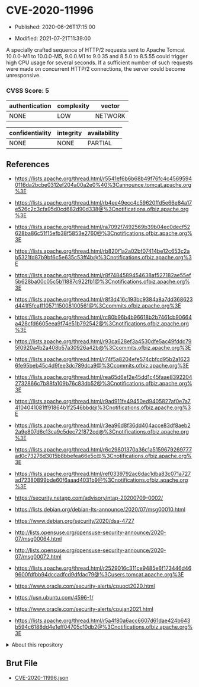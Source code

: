 # CVE-2020-11996

- Published: 2020-06-26T17:15:00

- Modified: 2021-07-21T11:39:00

A specially crafted sequence of HTTP/2 requests sent to Apache Tomcat 10.0.0-M1 to 10.0.0-M5, 9.0.0.M1 to 9.0.35 and 8.5.0 to 8.5.55 could trigger high CPU usage for several seconds. If a sufficient number of such requests were made on concurrent HTTP/2 connections, the server could become unresponsive.

### CVSS Score: **5**

| authentication | complexity | vector |
| --- | --- | --- |
| NONE | LOW | NETWORK |

| confidentiality | integrity | availability |
| --- | --- | --- |
| NONE | NONE | PARTIAL |

## References

* https://lists.apache.org/thread.html/r5541ef6b6b68b49f76fc4c45695940116da2bcbe0312ef204a00a2e0%40%3Cannounce.tomcat.apache.org%3E

* https://lists.apache.org/thread.html/rb4ee49ecc4c59620ffd5e66e84a17e526c2c3cfa95d0cd682d90d338@%3Cnotifications.ofbiz.apache.org%3E

* https://lists.apache.org/thread.html/ra7092f7492569b39b04ec0decf52628ba86c51f15efb38f5853e2760@%3Cnotifications.ofbiz.apache.org%3E

* https://lists.apache.org/thread.html/rb820f1a2a02bf07414be12c653c2ab5321fd87b9bf6c5e635c53ff4b@%3Cnotifications.ofbiz.apache.org%3E

* https://lists.apache.org/thread.html/r8f7484589454638af527182ae55ef5b628ba00c05c5b11887c922fb1@%3Cnotifications.ofbiz.apache.org%3E

* https://lists.apache.org/thread.html/r8f3d416c193bc9384a8a7dd368623d441f5fcaff1057115008100561@%3Ccommits.ofbiz.apache.org%3E

* https://lists.apache.org/thread.html/rc80b96b4b96618b2b7461cb90664a428cfd6605eea9f74e51b792542@%3Cnotifications.ofbiz.apache.org%3E

* https://lists.apache.org/thread.html/r93ca628ef3a4530dfe5ac49fddc795f0920a4b2a408b57a30926a42b@%3Ccommits.ofbiz.apache.org%3E

* https://lists.apache.org/thread.html/r74f5a8204efe574cbfcd95b2a16236fe95beb45c4d9fee3dc789dca9@%3Ccommits.ofbiz.apache.org%3E

* https://lists.apache.org/thread.html/rea65d6ef2e45dd1c45faae83922042732866c7b88fa109b76c83db52@%3Cnotifications.ofbiz.apache.org%3E

* https://lists.apache.org/thread.html/r9ad911fe49450ed9405827af0e7a74104041081ff91864b1f2546bbd@%3Cnotifications.ofbiz.apache.org%3E

* https://lists.apache.org/thread.html/r3ea96d8f36dd404acce83df8aeb22a9e807d6c13ca9c5dec72f872cd@%3Cnotifications.ofbiz.apache.org%3E

* https://lists.apache.org/thread.html/r6c29801370a36c1a5159679269777ad0c73276d3015b8bbefea66e5c@%3Cnotifications.ofbiz.apache.org%3E

* https://lists.apache.org/thread.html/ref0339792ac6dac1dba83c071a727ad72380899bde60f6aaad4031b9@%3Cnotifications.ofbiz.apache.org%3E

* https://security.netapp.com/advisory/ntap-20200709-0002/

* https://lists.debian.org/debian-lts-announce/2020/07/msg00010.html

* https://www.debian.org/security/2020/dsa-4727

* http://lists.opensuse.org/opensuse-security-announce/2020-07/msg00064.html

* http://lists.opensuse.org/opensuse-security-announce/2020-07/msg00072.html

* https://lists.apache.org/thread.html/r2529016c311ce9485e6f173446d469600fdfbb94dccadfcd9dfdac79@%3Cusers.tomcat.apache.org%3E

* https://www.oracle.com/security-alerts/cpuoct2020.html

* https://usn.ubuntu.com/4596-1/

* https://www.oracle.com/security-alerts/cpujan2021.html

* https://lists.apache.org/thread.html/r5a4f80a6acc6607d61dae424b643b594c6188dd4e1eff04705c10db2@%3Cnotifications.ofbiz.apache.org%3E

<details>
<summary>About this repository</summary> 

  This repository is part of the project [Live Hack CVE](https://github.com/Live-Hack-CVE). Main website can be found [www.live-hack.org](https://www.live-hack.org) 
  
  Made by [Sn0wAlice](https://github.com/Sn0wAlice) for the people that care about security and need to have a feed of the latest CVEs. Hope you enjoy it, don't forget to star the repo and follow me on [Twitter](https://twitter.com/Sn0wAlice) and [Github](https://github.com/Sn0wAlice). And that is my [personnal website](https://www.alice-snow.me/)

  - [Home Page](https://github.com/Live-Hack-CVE)
  - [Framework](https://github.com/Live-Hack-CVE/cve-framework)
  - [CVE database](https://github.com/Live-Hack-CVE/full_database)
  - [Changelog](https://github.com/Live-Hack-CVE/Changelog)
</details>

## Brut File

* [CVE-2020-11996.json](https://raw.githubusercontent.com/Live-Hack-CVE/full_database/main/cves/2020/CVE-2020-11996.json)

